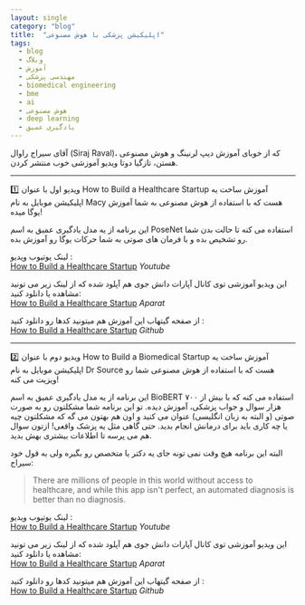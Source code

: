 ```yaml
---
layout: single
category: "blog"
title:  "اپلیکیشن پزشکی با هوش مصنوعی"
tags:
  - blog
  - وبلاگ
  - آموزش
  - مهندسی پزشکی
  - biomedical engineering
  - bme
  - ai
  - هوش مصنوعی
  - deep learning
  - یادگیری عمیق
---
```



آقای سیراج راوال (Siraj Raval)، که از خوبای آموزش دیپ لرنینگ و هوش مصنوعی هستن، تازگیا دوتا ویدیو آموزشی خوب منتشر کردن.

-------------------------

:one:
ویدیو اول با عنوان How to Build a Healthcare Startup آموزش ساخت یه اپلیکیشن موبایل به نام Macy هست که با استفاده از هوش مصنوعی به شما آموزش یوگا میده!

این برنامه از یه مدل یادگیری عمیق به اسم PoseNet استفاده می کنه تا حالت بدن شما رو تشخیص بده و با فرمان های صوتی به شما حرکات یوگا رو آموزش بده.

<i class="fab fa-fw fab fa-youtube"></i> لینک یوتیوب ویدیو  :
<br/><a href="https://www.youtube.com/watch?v=b8xlCNzkX5w" target="_blank">How to Build a Healthcare Startup</a> *Youtube*	


 <i class="fas fa-fw fas fa-film"></i> این ویدیو آموزشی توی کانال آپارات دانش جوی هم آپلود شده که از لینک زیر می تونید مشاهده یا دانلود کنید:
<br/><a href="http://aparat.com/v/PCVgS" target="_blank">How to Build a Healthcare Startup</a> *Aparat*

 <i class="fab fa-fw fa-github"></i> از صفحه گیتهاب این آموزش هم میتونید کدها رو دانلود کنید :
<br/><a href="https://github.com/llSourcell/How_to_Build_a_healthcare_startup" target="_blank">How to Build a Healthcare Startup</a> *Github*

<div id="81852037447"><script type="text/JavaScript" src="https://www.aparat.com/embed/PCVgS?data[rnddiv]=81852037447&data[responsive]=yes"></script></div>

-------------------------

:two:
ویدیو دوم با عنوان How to Build a Biomedical Startup آموزش ساخت یه اپلیکیشن موبایل به نام Dr Source هست که با استفاده از هوش مصنوعی شما رو ویزیت می کنه!

این برنامه از یه مدل یادگیری عمیق به اسم BioBERT استفاده می کنه که با بیش از ۷۰۰ هزار سوال و جواب پزشکی، آموزش دیده. تو این برنامه شما مشکلتون رو به صورت صوتی (و البته به زبان انگلیسی) عنوان می کنید و اون هم بهتون می گه که مشکلتون چیه یا چه کاری باید برای درمانش انجام بدید.
حتی گاهی مثل یه پزشک واقعی! ازتون سوال هم می پرسه تا اطلاعات بیشتری بهش بدید.

البته این برنامه هیچ وقت نمی تونه جای یه دکتر یا متخصص رو بگیره ولی به قول خود سیراج:
> There are millions of people in this world without access to healthcare, and while this app isn't perfect, an automated diagnosis is better than no diagnosis.


 <i class="fab fa-fw fab fa-youtube"></i> لینک یوتیوب ویدیو :
<br/><a href="https://www.youtube.com/watch?v=J9kbZ5I8gdM" target="_blank">How to Build a Healthcare Startup</a> *Youtube*

<i class="fas fa-fw fas fa-film"></i> این ویدیو آموزشی توی کانال آپارات دانش جوی هم آپلود شده که از لینک زیر می تونید مشاهده یا دانلود کنید:
<br/><a href="http://aparat.com/v/xHyt3" target="_blank">How to Build a Healthcare Startup</a> *Aparat*

 <i class="fab fa-fw fa-github"></i> از صفحه گیتهاب این آموزش هم میتونید کدها رو دانلود کنید :
<br/><a href="https://github.com/llSourcell/How-to-Build-a-Biomedical-Startup" target="_blank">How to Build a Healthcare Startup</a> *Github*

<div id="16239956891"><script type="text/JavaScript" src="https://www.aparat.com/embed/xHyt3?data[rnddiv]=16239956891&data[responsive]=yes"></script></div>




<div class="well">
<div class="rw-ui-container"></div>
</div>
